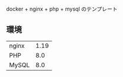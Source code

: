 ##

docker + nginx + php + mysql のテンプレート

## 環境

|||
|---|---|
|nginx| 1.19 |
|PHP|8.0|
|MySQL| 8.0 |


